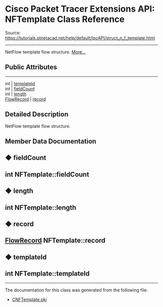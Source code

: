 # Cisco Packet Tracer Extensions API: NFTemplate Class Reference

Source: https://tutorials.ptnetacad.net/help/default/IpcAPI/struct_n_f_template.html

---

NetFlow template flow structure. [More...](struct_n_f_template.html#details)

##  Public Attributes  
  
---  
int | [templateId](struct_n_f_template.html#ac714e000853034e6c4c858abea902d07)  
int | [fieldCount](struct_n_f_template.html#a9a5f2e13d0255b3a49f708f59923ebdf)  
int | [length](struct_n_f_template.html#ae1bfd9efe9077207cfebb07705785f15)  
[FlowRecord](struct_flow_record.html) | [record](struct_n_f_template.html#a71b89533a1ddda9d8044e27bed8d79c6)  
  
## Detailed Description

NetFlow template flow structure. 

## Member Data Documentation

## ◆ fieldCount

int NFTemplate::fieldCount  
---  
  
## ◆ length

int NFTemplate::length  
---  
  
## ◆ record

[FlowRecord](struct_flow_record.html) NFTemplate::record  
---  
  
## ◆ templateId

int NFTemplate::templateId  
---  
  
* * *

The documentation for this class was generated from the following file:

  * [CNFTemplate.pki](_c_n_f_template_8pki.html)


